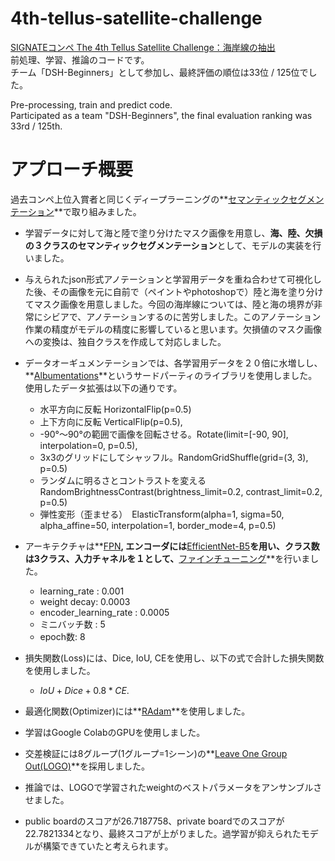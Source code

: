 # 4th-tellus-satellite-challenge
[SIGNATEコンペ The 4th Tellus Satellite Challenge：海岸線の抽出](https://signate.jp/competitions/284)  
前処理、学習、推論のコードです。  
チーム「DSH-Beginners」として参加し、最終評価の順位は33位 / 125位でした。  

Pre-processing, train and predict code.  
Participated as a team "DSH-Beginners", the final evaluation ranking was 33rd / 125th.


# アプローチ概要
過去コンペ上位入賞者と同じくディープラーニングの**[セマンティックセグメンテーション](https://speakerdeck.com/motokimura/semantic-segmentation-zhen-rifan-ri?slide=14)**で取り組みました。

- 学習データに対して海と陸で塗り分けたマスク画像を用意し、**海、陸、欠損の３クラスのセマンティックセグメンテーション**として、モデルの実装を行いました。

- 与えられたjson形式アノテーションと学習用データを重ね合わせて可視化した後、その画像を元に自前で（ペイントやphotoshopで）陸と海を塗り分けてマスク画像を用意しました。今回の海岸線については、陸と海の境界が非常にシビアで、アノテーションするのに苦労しました。このアノテーション作業の精度がモデルの精度に影響していると思います。欠損値のマスク画像への変換は、独自クラスを作成して対応しました。

- データオーギュメンテーションでは、各学習用データを２０倍に水増しし、**[Albumentations](https://github.com/albumentations-team/albumentations)**というサードパーティのライブラリを使用しました。使用したデータ拡張は以下の通りです。
    -  水平方向に反転 HorizontalFlip(p=0.5)
    -  上下方向に反転 VerticalFlip(p=0.5),
    -  -90°〜90°の範囲で画像を回転させる。Rotate(limit=[-90, 90], interpolation=0, p=0.5),
    - 3x3のグリッドにしてシャッフル。RandomGridShuffle(grid=(3, 3), p=0.5)
    - ランダムに明るさとコントラストを変える　RandomBrightnessContrast(brightness_limit=0.2, contrast_limit=0.2, p=0.5)
    - 弾性変形（歪ませる）　ElasticTransform(alpha=1, sigma=50, alpha_affine=50, interpolation=1, border_mode=4, p=0.5)

- アーキテクチャは**[FPN](http://presentations.cocodataset.org/COCO17-Stuff-FAIR.pdf)**, エンコーダには**[EfficientNet-B5](https://hampen2929.hatenablog.com/entry/2019/07/06/024347)**を用い、クラス数は3クラス、入力チャネルを１として、**[ファインチューニング](https://www.kikagaku.ai/tutorial/basic_of_computer_vision/learn/tensorflow_finetuning)**を行いました。
    - learning_rate : 0.001
    - weight decay: 0.0003
    - encoder_learning_rate : 0.0005
    - ミニバッチ数 : 5
    - epoch数: 8

- 損失関数(Loss)には、Dice, IoU, CEを使用し、以下の式で合計した損失関数を使用しました。
    - $IoU + Dice + 0.8*CE$.

- 最適化関数(Optimizer)には**[RAdam](https://arxiv.org/abs/1908.03265)**を使用しました。

- 学習はGoogle ColabのGPUを使用しました。

- 交差検証には8グループ(1グループ=1シーン)の**[Leave One Group Out(LOGO)](https://scikit-learn.org/stable/modules/generated/sklearn.model_selection.LeaveOneGroupOut.html)**を採用しました。

- 推論では、LOGOで学習されたweightのベストパラメータをアンサンブルさせました。

- public boardのスコアが26.7187758、private boardでのスコアが22.7821334となり、最終スコアが上がりました。過学習が抑えられたモデルが構築できていたと考えられます。
